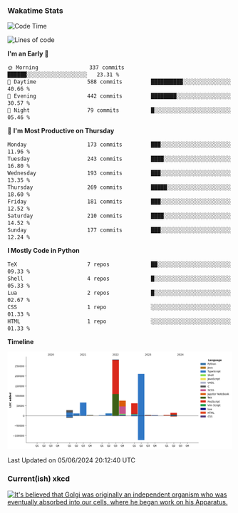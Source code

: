 ### Wakatime Stats
<!--START_SECTION:waka-->
![Code Time](http://img.shields.io/badge/Code%20Time-2%2C583%20hrs%2037%20mins-blue)

![Lines of code](https://img.shields.io/badge/From%20Hello%20World%20I%27ve%20Written-775.7%20thousand%20lines%20of%20code-blue)

**I'm an Early 🐤** 

```text
🌞 Morning                337 commits         ██████░░░░░░░░░░░░░░░░░░░   23.31 % 
🌆 Daytime                588 commits         ██████████░░░░░░░░░░░░░░░   40.66 % 
🌃 Evening                442 commits         ████████░░░░░░░░░░░░░░░░░   30.57 % 
🌙 Night                  79 commits          █░░░░░░░░░░░░░░░░░░░░░░░░   05.46 % 
```
📅 **I'm Most Productive on Thursday** 

```text
Monday                   173 commits         ███░░░░░░░░░░░░░░░░░░░░░░   11.96 % 
Tuesday                  243 commits         ████░░░░░░░░░░░░░░░░░░░░░   16.80 % 
Wednesday                193 commits         ███░░░░░░░░░░░░░░░░░░░░░░   13.35 % 
Thursday                 269 commits         █████░░░░░░░░░░░░░░░░░░░░   18.60 % 
Friday                   181 commits         ███░░░░░░░░░░░░░░░░░░░░░░   12.52 % 
Saturday                 210 commits         ████░░░░░░░░░░░░░░░░░░░░░   14.52 % 
Sunday                   177 commits         ███░░░░░░░░░░░░░░░░░░░░░░   12.24 % 
```


**I Mostly Code in Python** 

```text
TeX                      7 repos             ██░░░░░░░░░░░░░░░░░░░░░░░   09.33 % 
Shell                    4 repos             █░░░░░░░░░░░░░░░░░░░░░░░░   05.33 % 
Lua                      2 repos             █░░░░░░░░░░░░░░░░░░░░░░░░   02.67 % 
CSS                      1 repo              ░░░░░░░░░░░░░░░░░░░░░░░░░   01.33 % 
HTML                     1 repo              ░░░░░░░░░░░░░░░░░░░░░░░░░   01.33 % 
```



**Timeline**

![Lines of Code chart](https://raw.githubusercontent.com/joshuajeschek/joshuajeschek/main/assets/bar_graph.png)


 Last Updated on 05/06/2024 20:12:40 UTC
<!--END_SECTION:waka-->

### Current(ish) xkcd
<a id="xkcd-a" title="It's believed that Golgi was originally an independent organism who was eventually absorbed into our cells, where he began work on his Apparatus." href="https://www.xkcd.com" target="_blank">
        <img align="center" id="xkcd-img" src="https://imgs.xkcd.com/comics/cell_organelles.png" alt="It's believed that Golgi was originally an independent organism who was eventually absorbed into our cells, where he began work on his Apparatus." height=300 />
</a>
